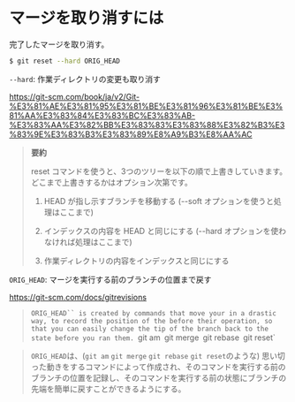 # マージを取り消すには

完了したマージを取り消す。

```bash
$ git reset --hard ORIG_HEAD
```

`--hard`: 作業ディレクトリの変更も取り消す

https://git-scm.com/book/ja/v2/Git-%E3%81%AE%E3%81%95%E3%81%BE%E3%81%96%E3%81%BE%E3%81%AA%E3%83%84%E3%83%BC%E3%83%AB-%E3%83%AA%E3%82%BB%E3%83%83%E3%83%88%E3%82%B3%E3%83%9E%E3%83%B3%E3%83%89%E8%A9%B3%E8%AA%AC

> **要約**
> 
> reset コマンドを使うと、3つのツリーを以下の順で上書きしていきます。どこまで上書きするかはオプション次第です。
> 
> 1. HEAD が指し示すブランチを移動する (--soft オプションを使うと処理はここまで)
> 
> 1. インデックスの内容を HEAD と同じにする (--hard オプションを使わなければ処理はここまで)
> 
> 1. 作業ディレクトリの内容をインデックスと同じにする

`ORIG_HEAD`: マージを実行する前のブランチの位置まで戻す

https://git-scm.com/docs/gitrevisions

> `ORIG_HEAD`` is created by commands that move your in a drastic way, to record the position of the before their operation, so that you can easily change the tip of the branch back to the state before you ran them. `git am` `git merge` `git rebase` `git reset`

> `ORIG_HEAD`は、(`git am` `git merge` `git rebase` `git reset`のような) 思い切った動きをするコマンドによって作成され、そのコマンドを実行する前のブランチの位置を記録し、そのコマンドを実行する前の状態にブランチの先端を簡単に戻すことができるようにする。
